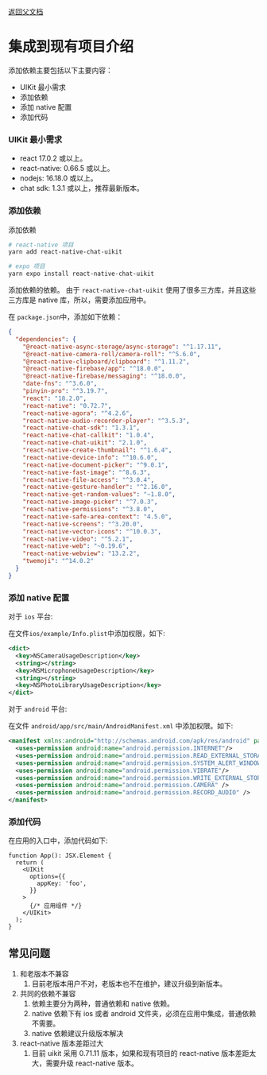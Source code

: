 [返回父文档](./index.md)

# 集成到现有项目介绍

添加依赖主要包括以下主要内容：

- UIKit 最小需求
- 添加依赖
- 添加 native 配置
- 添加代码

### UIKit 最小需求

- react 17.0.2 或以上。
- react-native: 0.66.5 或以上。
- nodejs: 16.18.0 或以上。
- chat sdk: 1.3.1 或以上，推荐最新版本。

### 添加依赖

添加依赖

```sh
# react-native 项目
yarn add react-native-chat-uikit

# expo 项目
yarn expo install react-native-chat-uikit
```

添加依赖的依赖。 由于 `react-native-chat-uikit` 使用了很多三方库，并且这些三方库是 native 库，所以，需要添加应用中。

在 `package.json`中，添加如下依赖：

```json
{
  "dependencies": {
    "@react-native-async-storage/async-storage": "^1.17.11",
    "@react-native-camera-roll/camera-roll": "^5.6.0",
    "@react-native-clipboard/clipboard": "^1.11.2",
    "@react-native-firebase/app": "^18.0.0",
    "@react-native-firebase/messaging": "^18.0.0",
    "date-fns": "^3.6.0",
    "pinyin-pro": "^3.19.7",
    "react": "18.2.0",
    "react-native": "0.72.7",
    "react-native-agora": "^4.2.6",
    "react-native-audio-recorder-player": "^3.5.3",
    "react-native-chat-sdk": "1.3.1",
    "react-native-chat-callkit": "1.0.4",
    "react-native-chat-uikit": "2.1.0",
    "react-native-create-thumbnail": "^1.6.4",
    "react-native-device-info": "^10.6.0",
    "react-native-document-picker": "^9.0.1",
    "react-native-fast-image": "^8.6.3",
    "react-native-file-access": "^3.0.4",
    "react-native-gesture-handler": "^2.16.0",
    "react-native-get-random-values": "~1.8.0",
    "react-native-image-picker": "^7.0.3",
    "react-native-permissions": "^3.8.0",
    "react-native-safe-area-context": "4.5.0",
    "react-native-screens": "^3.20.0",
    "react-native-vector-icons": "^10.0.3",
    "react-native-video": "^5.2.1",
    "react-native-web": "~0.19.6",
    "react-native-webview": "13.2.2",
    "twemoji": "^14.0.2"
  }
}
```

### 添加 native 配置

对于 `ios` 平台:

在文件`ios/example/Info.plist`中添加权限，如下:

```xml
<dict>
  <key>NSCameraUsageDescription</key>
  <string></string>
  <key>NSMicrophoneUsageDescription</key>
  <string></string>
  <key>NSPhotoLibraryUsageDescription</key>
</dict>
```

对于 `android` 平台:

在文件 `android/app/src/main/AndroidManifest.xml` 中添加权限。如下:

```xml
<manifest xmlns:android="http://schemas.android.com/apk/res/android" package="com.hyphenate.rn.example">
  <uses-permission android:name="android.permission.INTERNET"/>
  <uses-permission android:name="android.permission.READ_EXTERNAL_STORAGE"/>
  <uses-permission android:name="android.permission.SYSTEM_ALERT_WINDOW"/>
  <uses-permission android:name="android.permission.VIBRATE"/>
  <uses-permission android:name="android.permission.WRITE_EXTERNAL_STORAGE"/>
  <uses-permission android:name="android.permission.CAMERA" />
  <uses-permission android:name="android.permission.RECORD_AUDIO" />
</manifest>
```

### 添加代码

在应用的入口中，添加代码如下:

```tsx
function App(): JSX.Element {
  return (
    <UIKit
      options={{
        appKey: 'foo',
      }}
    >
      {/* 应用组件 */}
    </UIKit>
  );
}
```

## 常见问题

1. 和老版本不兼容
   1. 目前老版本用户不对，老版本也不在维护，建议升级到新版本。
2. 共同的依赖不兼容
   1. 依赖主要分为两种，普通依赖和 native 依赖。
   2. native 依赖下有 ios 或者 android 文件夹，必须在应用中集成，普通依赖不需要。
   3. native 依赖建议升级版本解决
3. react-native 版本差距过大
   1. 目前 uikit 采用 0.71.11 版本，如果和现有项目的 react-native 版本差距太大，需要升级 react-native 版本。
